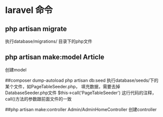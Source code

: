 # laravel 命令

## php artisan migrate
   执行database/migrations/ 目录下的php文件

## php artisan make:model Article
   创建model

##composer dump-autoload
  php artisan db:seed
  执行database/seeds/下的某个文件，如PageTableSeeder.php， 填充数据，需要去掉DatabaseSeeder.php文件 $this->call('PageTableSeeder') 这行代码的注释，call()方法的参数跟前面文件的一致

##php artisan make:controller Admin/AdminHomeController
  创建controller


